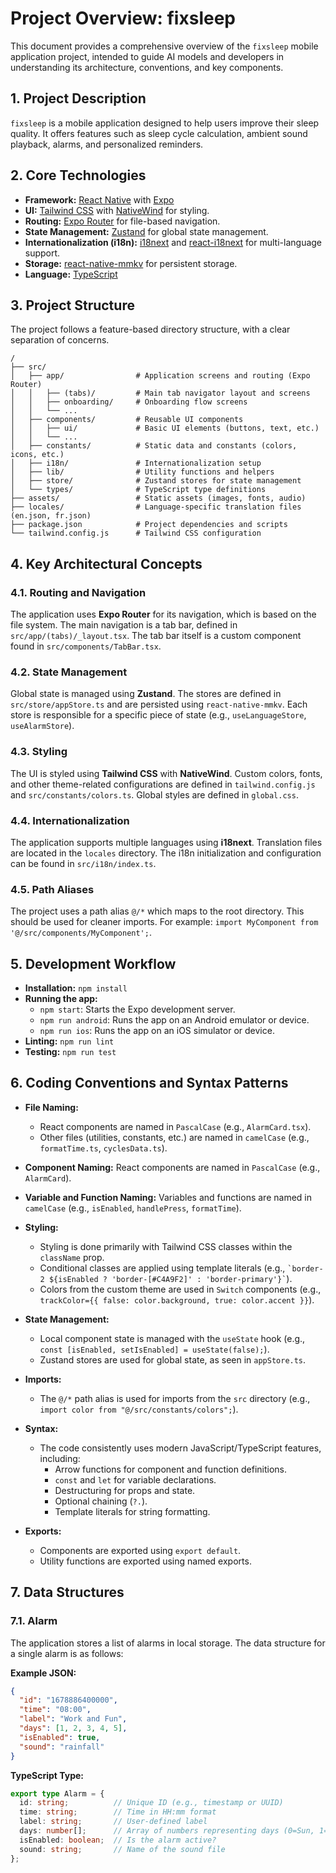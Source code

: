 # Project Overview: fixsleep

This document provides a comprehensive overview of the `fixsleep` mobile application project, intended to guide AI models and developers in understanding its architecture, conventions, and key components.

## 1. Project Description

`fixsleep` is a mobile application designed to help users improve their sleep quality. It offers features such as sleep cycle calculation, ambient sound playback, alarms, and personalized reminders.

## 2. Core Technologies

- **Framework:** [React Native](https://reactnative.dev/) with [Expo](https://expo.dev/)
- **UI:** [Tailwind CSS](https://tailwindcss.com/) with [NativeWind](https://www.nativewind.dev/) for styling.
- **Routing:** [Expo Router](https://expo.github.io/router/) for file-based navigation.
- **State Management:** [Zustand](https://github.com/pmndrs/zustand) for global state management.
- **Internationalization (i18n):** [i18next](https://www.i18next.com/) and [react-i18next](https://react.i18next.com/) for multi-language support.
- **Storage:** [react-native-mmkv](https://github.com/mrousavy/react-native-mmkv) for persistent storage.
- **Language:** [TypeScript](https://www.typescriptlang.org/)

## 3. Project Structure

The project follows a feature-based directory structure, with a clear separation of concerns.

```
/
├── src/
│   ├── app/                # Application screens and routing (Expo Router)
│   │   ├── (tabs)/         # Main tab navigator layout and screens
│   │   ├── onboarding/     # Onboarding flow screens
│   │   └── ...
│   ├── components/         # Reusable UI components
│   │   ├── ui/             # Basic UI elements (buttons, text, etc.)
│   │   └── ...
│   ├── constants/          # Static data and constants (colors, icons, etc.)
│   ├── i18n/               # Internationalization setup
│   ├── lib/                # Utility functions and helpers
│   ├── store/              # Zustand stores for state management
│   └── types/              # TypeScript type definitions
├── assets/                 # Static assets (images, fonts, audio)
├── locales/                # Language-specific translation files (en.json, fr.json)
├── package.json            # Project dependencies and scripts
└── tailwind.config.js      # Tailwind CSS configuration
```

## 4. Key Architectural Concepts

### 4.1. Routing and Navigation

The application uses **Expo Router** for its navigation, which is based on the file system. The main navigation is a tab bar, defined in `src/app/(tabs)/_layout.tsx`. The tab bar itself is a custom component found in `src/components/TabBar.tsx`.

### 4.2. State Management

Global state is managed using **Zustand**. The stores are defined in `src/store/appStore.ts` and are persisted using `react-native-mmkv`. Each store is responsible for a specific piece of state (e.g., `useLanguageStore`, `useAlarmStore`).

### 4.3. Styling

The UI is styled using **Tailwind CSS** with **NativeWind**. Custom colors, fonts, and other theme-related configurations are defined in `tailwind.config.js` and `src/constants/colors.ts`. Global styles are defined in `global.css`.

### 4.4. Internationalization

The application supports multiple languages using **i18next**. Translation files are located in the `locales` directory. The i18n initialization and configuration can be found in `src/i18n/index.ts`.

### 4.5. Path Aliases

The project uses a path alias `@/*` which maps to the root directory. This should be used for cleaner imports. For example: `import MyComponent from '@/src/components/MyComponent';`.

## 5. Development Workflow

- **Installation:** `npm install`
- **Running the app:**
  - `npm start`: Starts the Expo development server.
  - `npm run android`: Runs the app on an Android emulator or device.
  - `npm run ios`: Runs the app on an iOS simulator or device.
- **Linting:** `npm run lint`
- **Testing:** `npm run test`

## 6. Coding Conventions and Syntax Patterns

- **File Naming:**
  - React components are named in `PascalCase` (e.g., `AlarmCard.tsx`).
  - Other files (utilities, constants, etc.) are named in `camelCase` (e.g., `formatTime.ts`, `cyclesData.ts`).

- **Component Naming:** React components are named in `PascalCase` (e.g., `AlarmCard`).

- **Variable and Function Naming:** Variables and functions are named in `camelCase` (e.g., `isEnabled`, `handlePress`, `formatTime`).

- **Styling:**
  - Styling is done primarily with Tailwind CSS classes within the `className` prop.
  - Conditional classes are applied using template literals (e.g., `` `border-2 ${isEnabled ? 'border-[#C4A9F2]' : 'border-primary'}` ``).
  - Colors from the custom theme are used in `Switch` components (e.g., `trackColor={{ false: color.background, true: color.accent }}`).

- **State Management:**
  - Local component state is managed with the `useState` hook (e.g., `const [isEnabled, setIsEnabled] = useState(false);`).
  - Zustand stores are used for global state, as seen in `appStore.ts`.

- **Imports:**
  - The `@/*` path alias is used for imports from the `src` directory (e.g., `import color from "@/src/constants/colors";`).

- **Syntax:**
  - The code consistently uses modern JavaScript/TypeScript features, including:
    - Arrow functions for component and function definitions.
    - `const` and `let` for variable declarations.
    - Destructuring for props and state.
    - Optional chaining (`?.`).
    - Template literals for string formatting.

- **Exports:**
  - Components are exported using `export default`.
  - Utility functions are exported using named exports.

## 7. Data Structures

### 7.1. Alarm

The application stores a list of alarms in local storage. The data structure for a single alarm is as follows:

**Example JSON:**

```json
{
  "id": "1678886400000",
  "time": "08:00",
  "label": "Work and Fun",
  "days": [1, 2, 3, 4, 5],
  "isEnabled": true,
  "sound": "rainfall"
}
```

**TypeScript Type:**

```typescript
export type Alarm = {
  id: string;          // Unique ID (e.g., timestamp or UUID)
  time: string;        // Time in HH:mm format
  label: string;       // User-defined label
  days: number[];      // Array of numbers representing days (0=Sun, 1=Mon, ...)
  isEnabled: boolean;  // Is the alarm active?
  sound: string;       // Name of the sound file
};
```